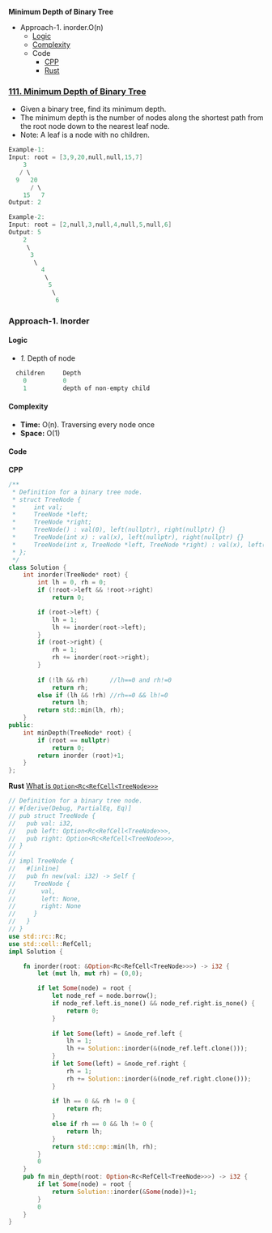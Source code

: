 **Minimum Depth of Binary Tree**
- Approach-1. inorder.O(n)
  - [Logic](#l)
  - [Complexity](#com)
  - Code
      - [CPP](#cpp)
      - [Rust](#rs)

### [111. Minimum Depth of Binary Tree](https://leetcode.com/problems/minimum-depth-of-binary-tree/description/)
- Given a binary tree, find its minimum depth.
- The minimum depth is the number of nodes along the shortest path from the root node down to the nearest leaf node.
- Note: A leaf is a node with no children.
```c
Example-1:
Input: root = [3,9,20,null,null,15,7]
    3
   / \
  9   20
      / \
    15   7
Output: 2

Example-2:
Input: root = [2,null,3,null,4,null,5,null,6]
Output: 5
    2
     \
      3
       \
         4
          \
           5
            \
             6
```

<a name=a1></a>
### Approach-1. Inorder
<a name=l></a>
#### Logic
- _1._ Depth of node
```c
  children     Depth
    0          0
    1          depth of non-empty child
```
<a name=com></a>
#### Complexity
- **Time:** O(n). Traversing every node once
- **Space:** O(1)
#### Code
<a name=cpp></a>
**CPP**
```cpp
/**
 * Definition for a binary tree node.
 * struct TreeNode {
 *     int val;
 *     TreeNode *left;
 *     TreeNode *right;
 *     TreeNode() : val(0), left(nullptr), right(nullptr) {}
 *     TreeNode(int x) : val(x), left(nullptr), right(nullptr) {}
 *     TreeNode(int x, TreeNode *left, TreeNode *right) : val(x), left(left), right(right) {}
 * };
 */
class Solution {
    int inorder(TreeNode* root) {
        int lh = 0, rh = 0;
        if (!root->left && !root->right)
            return 0;

        if (root->left) {
            lh = 1;
            lh += inorder(root->left);
        }
        if (root->right) {
            rh = 1;
            rh += inorder(root->right);
        }
        
        if (!lh && rh)      //lh==0 and rh!=0
            return rh;
        else if (lh && !rh) //rh==0 && lh!=0
            return lh;
        return std::min(lh, rh);
    }
public:
    int minDepth(TreeNode* root) {
        if (root == nullptr)
            return 0;
        return inorder (root)+1;
    }
};
```
<a name=rs></a>
**Rust**
[What is `Option<Rc<RefCell<TreeNode>>>`](Code-examples/tree/master/DS_Questions/Data_Structures/Trees#r)
```rs
// Definition for a binary tree node.
// #[derive(Debug, PartialEq, Eq)]
// pub struct TreeNode {
//   pub val: i32,
//   pub left: Option<Rc<RefCell<TreeNode>>>,
//   pub right: Option<Rc<RefCell<TreeNode>>>,
// }
// 
// impl TreeNode {
//   #[inline]
//   pub fn new(val: i32) -> Self {
//     TreeNode {
//       val,
//       left: None,
//       right: None
//     }
//   }
// }
use std::rc::Rc;
use std::cell::RefCell;
impl Solution {

    fn inorder(root: &Option<Rc<RefCell<TreeNode>>>) -> i32 {
        let (mut lh, mut rh) = (0,0);

        if let Some(node) = root {
            let node_ref = node.borrow();
            if node_ref.left.is_none() && node_ref.right.is_none() {
                return 0;
            }
            
            if let Some(left) = &node_ref.left {
                lh = 1;
                lh += Solution::inorder(&(node_ref.left.clone()));
            }
            if let Some(left) = &node_ref.right {
                rh = 1;
                rh += Solution::inorder(&(node_ref.right.clone()));
            }
            
            if lh == 0 && rh != 0 {
                return rh;
            }
            else if rh == 0 && lh != 0 {
                return lh;
            }
            return std::cmp::min(lh, rh);
        }
        0        
    }
    pub fn min_depth(root: Option<Rc<RefCell<TreeNode>>>) -> i32 {
        if let Some(node) = root {
            return Solution::inorder(&Some(node))+1;
        }
        0
    }
}
```
